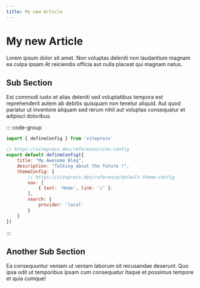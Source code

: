 ```yaml
---
title: My new Article
---
```


# My new Article

Lorem ipsum dolor sit amet. Non voluptas deleniti non laudantium magnam ea culpa ipsam At reiciendis officia aut nulla placeat qui magnam natus.

## Sub Section
Est commodi iusto et alias deleniti sed voluptatibus tempora est reprehenderit autem ab debitis quisquam non tenetur aliquid. Aut quod pariatur ut inventore aliquam sed rerum nihil aut voluptas consequatur et adipisci doloribus.

::: code-group
```js [config.js]
import { defineConfig } from 'vitepress'

// https://vitepress.dev/reference/site-config
export default defineConfig({
    title: "My Awesome Blog",
    description: "Talking about the future !",
    themeConfig: {
        // https://vitepress.dev/reference/default-theme-config
        nav: [
            { text: 'Home', link: '/' },
        ],
        search: {
            provider: 'local'
        }
    }
})
```
:::

## Another Sub Section
Ea consequuntur veniam ut veniam laborum sit recusandae deserunt. Quo ipsa odit ut temporibus ipsam cum consequatur itaque et possimus tempore et quia cumque!
